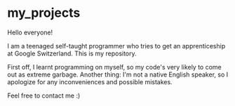 # my_projects

Hello everyone!

I am a teenaged self-taught programmer who tries to get an apprenticeship at Google Switzerland.
This is my repository.

First off, I learnt programming on myself, so my code's very likely to come out as extreme garbage. 
Another thing: I'm not a native English speaker, so I apologize for any inconveniences and possible mistakes.

Feel free to contact me :)
